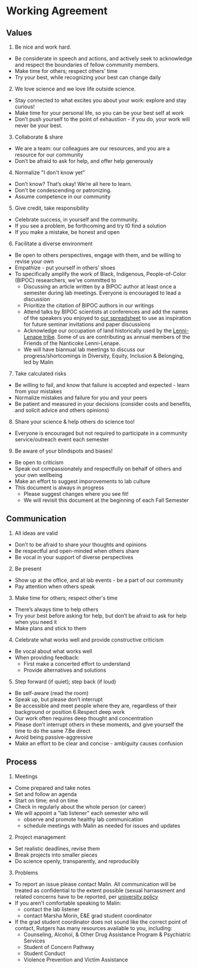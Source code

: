 
# Working Agreement
## Values
1. Be nice and work hard. 
- Be considerate in speech and actions, and actively seek to acknowledge and respect the boundaries of fellow community members.
- Make time for others; respect others' time
- Try your best, while recognizing your best can change daily
2. We love science and we love life outside science. 
- Stay connected to what excites you about your work: explore and stay curious!
- Make time for your personal life, so you can be your best self at work
- Don’t push yourself to the point of exhaustion - if you do, your work will never be your best.
3. Collaborate & share
- We are a team: our colleagues are our resources, and you are a resource for our community 
- Don’t be afraid to ask for help, and offer help generously
4. Normalize "I don't know yet"
- Don’t know? That’s okay! We’re all here to learn.
- Don’t be condescending or patronizing.
- Assume competence in our community
5. Give credit, take responsibility
- Celebrate success, in yourself and the community.
- If you see a problem, be forthcoming and try t0 find a solution
- If you make a mistake, be honest and open
6. Facilitate a diverse environment
- Be open to others perspectives, engage with them, and be willing to revise your own
- Empathize - put yourself in others’ shoes
- To specifically amplify the work of Black, Indigenous, People-of-Color (BIPOC) researchers, we've committed to 
    - Discussing an article written by a BIPOC author at least once a semester during lab meetings. Everyone is encouraged to lead a discussion
    - Prioritize the citation of BIPOC authors in our writings
    - Attend talks by BIPOC scientists at conferences and add the names of the speakers you enjoyed to [our spreadsheet](https://docs.google.com/spreadsheets/d/1gHCUjD8gw1N8tTPhWbM_sNoSaBKFHPLEs7gQ9MFpcAo/edit#gid=0) to use as inspiration for future seminar invitations and paper discussions
     - Acknowledge our occupation of land historically used by the [Lenni-Lenape tribe](htts://nanticoke-lenape.info). Some of us are contributing as annual members of the Friends of the Nanticoke Lenni-Lenape.
     - We will have biannual lab meetings to discuss our progress/shortcomings in Diversity, Equity, Inclusion & Belonging, led by Malin
7. Take calculated risks
- Be willing to fail, and know that failure is accepted and expected - learn from your mistakes
- Normalize mistakes and failure for you and your peers
- Be patient and measured in your decisions (consider costs and benefits, and solicit advice and others opinions)
8. Share your science & help others do science too!
- Everyone is encouraged but not required to participate in a community service/outreach event each semester
9. Be aware of your blindspots and biases!
- Be open to criticism
- Speak out compassionately and respectfully on behalf of others and your own wellbeing
- Make an effort to suggest imporovements to lab culture
- This document is always in progress
    - Please suggest changes where you see fit!
    - We will revisit this document at the beginning of each Fall Semester
## Communication
1. All ideas are valid
- Don’t to be afraid to share your thoughts and opinions
- Be respectful and open-minded when others share
- Be vocal in your support of diverse perspectives
2. Be present
- Show up at the office, and at lab events - be a part of our community
- Pay attention when others speak
3. Make time for others; respect other's time
- There’s always time to help others
- Try your best before asking for help, but don’t be afraid to ask for help when you need it
- Make plans and stick to them
4. Celebrate what works well and provide constructive criticism
- Be vocal about what works well
- When providing feedback:
    - First make a concerted effort to understand
    - Provide alternatives and solutions 
5. Step forward (if quiet); step back (if loud)
- Be self-aware (read the room)
- Speak up, but please don’t interrupt 
- Be accessible and meet people where they are, regardless of their background or position
6.Respect deep work
- Our work often requires deep thought and concentration 
- Please don’t interrupt others in these moments, and give yourself the time to do the same
7.Be direct
- Avoid being passive-aggressive 
- Make an effort to be clear and concise - ambiguity causes confusion
## Process
1. Meetings
- Come prepared and take notes
- Set and follow an agenda
- Start on time; end on time
- Check in regularly about the whole person (or career)
- We will appoint a "lab listener" each semester who will
    - observe and promote healthy lab communication
    - schedule meetings with Malin as needed for issues and updates
2. Project management
- Set realistic deadlines, revise them
- Break projects into smaller pieces
- Do science openly, transparently, and reproducibly
3. Problems
- To report an issue please contact Malin. All communication will be treated as confidential to the extent possible (sexual harrassment and related concerns have to be reported, per [university policy](https://uec.rutgers.edu/policies/title-ix/)
- If you aren't comfortable speaking to Malin: 
    - contact the lab listener
    - contact Marsha Morin, E&E grad student coordinator
- If the grad student coordinator does not sound like the correct point of contact, Rutgers has many resources available to you, including:
    - Counseling, Alcohol, & Other Drug Assistance Program & Psychiatric Services
    - Student of Concern Pathway
    - Student Conduct
    - Violence Prevention and Victim Assistance
